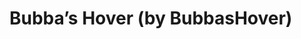 <!--
id: 46973775312
link: http://tumblr.atmos.org/post/46973775312/bubbas-hover-by-bubbashover
slug: bubbas-hover-by-bubbashover
date: Tue Apr 02 2013 16:20:42 GMT-0700 (PDT)
publish: 2013-04-02
tags: 
title: Bubba&#8217;s Hover (by BubbasHover)
-->


Bubba&#8217;s Hover (by BubbasHover)
====================================




